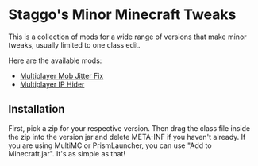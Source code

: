 # Staggo's Minor Minecraft Tweaks

This is a collection of mods for a wide range of versions that make minor tweaks, usually limited to one class edit.

Here are the available mods:
- [Multiplayer Mob Jitter Fix](./mpjf/)
- [Multiplayer IP Hider](./mpih/)

## Installation
First, pick a zip for your respective version. Then drag the class file inside the zip into the version jar and delete META-INF if you haven't already. If you are using MultiMC or PrismLauncher, you can use "Add to Minecraft.jar". It's as simple as that!
